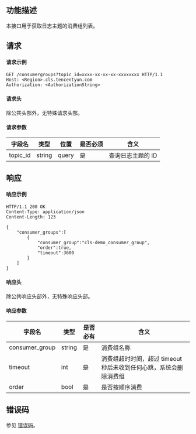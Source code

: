 ## 功能描述

本接口用于获取日志主题的消费组列表。

## 请求

#### 请求示例

```shell
GET /consumergroups?topic_id=xxxx-xx-xx-xx-xxxxxxxx HTTP/1.1
Host: <Region>.cls.tencentyun.com
Authorization: <AuthorizationString>
```

#### 请求头

除公共头部外，无特殊请求头部。

#### 请求参数

| 字段名   | 类型   | 位置  | 是否必须 | 含义              |
| -------- | ------ | ----- | -------- | ----------------- |
| topic_id | string | query | 是       | 查询日志主题的 ID |

## 响应

#### 响应示例

```shell
HTTP/1.1 200 OK
Content-Type: application/json
Content-Length: 123

{
    "consumer_groups":[
        {
            "consumer_group":"cls-demo_consumer_group",
            "order":true,
            "timeout":3600
        }
    ]
}
```

#### 响应头

除公共响应头部外，无特殊响应头部。

#### 响应参数

| 字段名         | 类型   | 是否必有 | 含义                                                         |
| -------------- | ------ | -------- | ------------------------------------------------------------ |
| consumer_group | string | 是       | 消费组名称                                                   |
| timeout        | int    | 是       | 消费组超时时间，超过 timeout 秒后未收到任何心跳，系统会删除消费组 |
| order          | bool   | 是       | 是否按顺序消费                                               |

## 错误码

参见 [错误码](https://intl.cloud.tencent.com/document/product/614/12402)。

